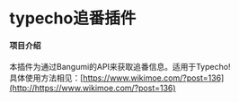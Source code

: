 # typecho追番插件

#### 项目介绍
本插件为通过Bangumi的API来获取追番信息。适用于Typecho!  
具体使用方法相见：[https://www.wikimoe.com/?post=136](http://https://www.wikimoe.com/?post=136)
